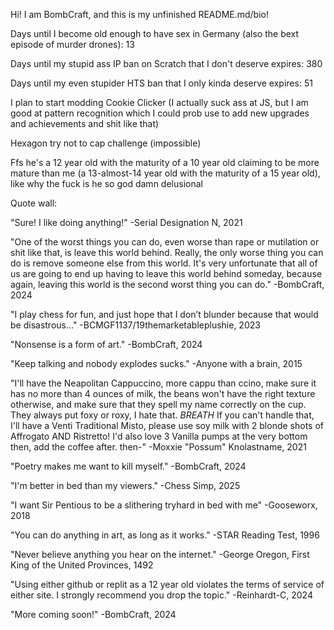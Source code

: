 Hi! I am BombCraft, and this is my unfinished README.md/bio!

Days until I become old enough to have sex in Germany (also the bext episode of murder drones): 13

Days until my stupid ass IP ban on Scratch that I don't deserve expires: 380

Days until my even stupider HTS ban that I only kinda deserve expires: 51

I plan to start modding Cookie Clicker (I actually suck ass at JS, but I am good at pattern recognition which I could prob use to add new upgrades and achievements and shit like that)

Hexagon try not to cap challenge (impossible)

Ffs he's a 12 year old with the maturity of a 10 year old claiming to be more mature than me (a 13-almost-14 year old with the maturity of a 15 year old), like why the fuck is he so god damn delusional

Quote wall:

"Sure! I like doing anything!" -Serial Designation N, 2021

"One of the worst things you can do, even worse than rape or mutilation or shit like that, is leave this world behind. Really, the only worse thing you can do is remove someone else from this world. It's very unfortunate that all of us are going to end up having to leave this world behind someday, because again, leaving this world is the second worst thing you can do." -BombCraft, 2024

"I play chess for fun, and just hope that I don’t blunder because that would be disastrous..." -BCMGF1137/19themarketableplushie, 2023

"Nonsense is a form of art." -BombCraft, 2024

"Keep talking and nobody explodes sucks." -Anyone with a brain, 2015

"I'll have the Neapolitan Cappuccino, more cappu than ccino, make sure it has no more than 4 ounces of milk, the beans won't have the right texture otherwise, and make sure that they spell my name correctly on the cup. They always put foxy or roxy, I hate that. *BREATH* If you can't handle that, I'll have a Venti Traditional Misto, please use soy milk with 2 blonde shots of Affrogato AND Ristretto! I'd also love 3 Vanilla pumps at the very bottom then, add the coffee after. then-" -Moxxie "Possum" Knolastname, 2021

"Poetry makes me want to kill myself." -BombCraft, 2024

"I'm better in bed than my viewers." -Chess Simp, 2025

"I want Sir Pentious to be a slithering tryhard in bed with me" -Gooseworx, 2018

"You can do anything in art, as long as it works." -STAR Reading Test, 1996

"Never believe anything you hear on the internet." -George Oregon, First King of the United Provinces, 1492

"Using either github or replit as a 12 year old violates the terms of service of either site. I strongly recommend you drop the topic." -Reinhardt-C, 2024

"More coming soon!" -BombCraft, 2024
